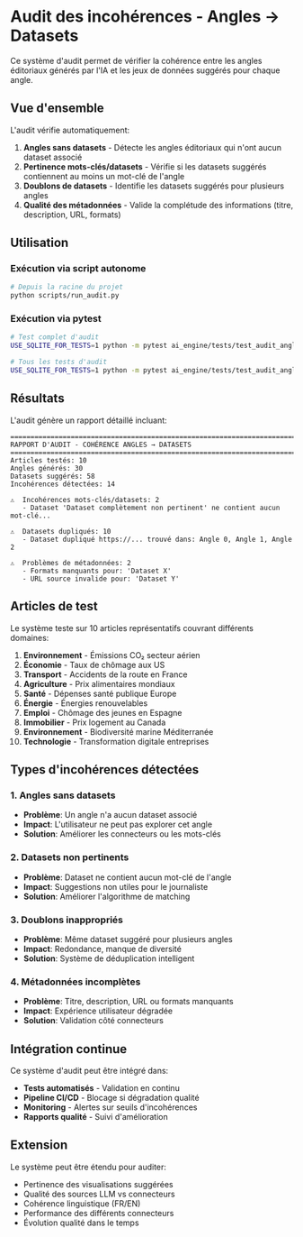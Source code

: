 # Audit des incohérences - Angles → Datasets

Ce système d'audit permet de vérifier la cohérence entre les angles éditoriaux générés par l'IA et les jeux de données suggérés pour chaque angle.

## Vue d'ensemble

L'audit vérifie automatiquement:

1. **Angles sans datasets** - Détecte les angles éditoriaux qui n'ont aucun dataset associé
2. **Pertinence mots-clés/datasets** - Vérifie si les datasets suggérés contiennent au moins un mot-clé de l'angle
3. **Doublons de datasets** - Identifie les datasets suggérés pour plusieurs angles
4. **Qualité des métadonnées** - Valide la complétude des informations (titre, description, URL, formats)

## Utilisation

### Exécution via script autonome

```bash
# Depuis la racine du projet
python scripts/run_audit.py
```

### Exécution via pytest

```bash
# Test complet d'audit
USE_SQLITE_FOR_TESTS=1 python -m pytest ai_engine/tests/test_audit_angles_datasets.py::test_audit_angles_datasets_consistency -v -s

# Tous les tests d'audit
USE_SQLITE_FOR_TESTS=1 python -m pytest ai_engine/tests/test_audit_angles_datasets.py -v
```

## Résultats

L'audit génère un rapport détaillé incluant:

```
================================================================================
RAPPORT D'AUDIT - COHÉRENCE ANGLES → DATASETS
================================================================================
Articles testés: 10
Angles générés: 30
Datasets suggérés: 58
Incohérences détectées: 14

⚠️  Incohérences mots-clés/datasets: 2
   - Dataset 'Dataset complètement non pertinent' ne contient aucun mot-clé...

⚠️  Datasets dupliqués: 10
   - Dataset dupliqué https://... trouvé dans: Angle 0, Angle 1, Angle 2

⚠️  Problèmes de métadonnées: 2
   - Formats manquants pour: 'Dataset X'
   - URL source invalide pour: 'Dataset Y'
```

## Articles de test

Le système teste sur 10 articles représentatifs couvrant différents domaines:

1. **Environnement** - Émissions CO₂ secteur aérien
2. **Économie** - Taux de chômage aux US
3. **Transport** - Accidents de la route en France
4. **Agriculture** - Prix alimentaires mondiaux
5. **Santé** - Dépenses santé publique Europe
6. **Énergie** - Énergies renouvelables
7. **Emploi** - Chômage des jeunes en Espagne
8. **Immobilier** - Prix logement au Canada
9. **Environnement** - Biodiversité marine Méditerranée
10. **Technologie** - Transformation digitale entreprises

## Types d'incohérences détectées

### 1. Angles sans datasets
- **Problème**: Un angle n'a aucun dataset associé
- **Impact**: L'utilisateur ne peut pas explorer cet angle
- **Solution**: Améliorer les connecteurs ou les mots-clés

### 2. Datasets non pertinents
- **Problème**: Dataset ne contient aucun mot-clé de l'angle
- **Impact**: Suggestions non utiles pour le journaliste
- **Solution**: Améliorer l'algorithme de matching

### 3. Doublons inappropriés
- **Problème**: Même dataset suggéré pour plusieurs angles
- **Impact**: Redondance, manque de diversité
- **Solution**: Système de déduplication intelligent

### 4. Métadonnées incomplètes
- **Problème**: Titre, description, URL ou formats manquants
- **Impact**: Expérience utilisateur dégradée
- **Solution**: Validation côté connecteurs

## Intégration continue

Ce système d'audit peut être intégré dans:

- **Tests automatisés** - Validation en continu
- **Pipeline CI/CD** - Blocage si dégradation qualité
- **Monitoring** - Alertes sur seuils d'incohérences
- **Rapports qualité** - Suivi d'amélioration

## Extension

Le système peut être étendu pour auditer:

- Pertinence des visualisations suggérées
- Qualité des sources LLM vs connecteurs
- Cohérence linguistique (FR/EN)
- Performance des différents connecteurs
- Évolution qualité dans le temps